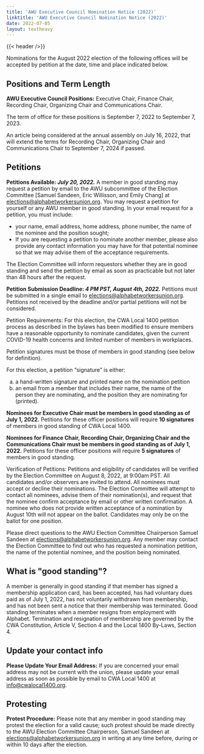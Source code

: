 ```yaml
---
title: 'AWU Executive Council Nomination Notice (2022)'
linktitle: 'AWU Executive Council Nomination Notice (2022)'
date: 2022-07-05
layout: textheavy
---
```


{{< header />}}

Nominations for the August 2022 election of the following offices will be accepted by petition at the date, time and place indicated below. 

## Positions and Term Length

**AWU Executive Council Positions:** Executive Chair, Finance Chair, Recording Chair, Organizing Chair and Communications Chair. 

The term of office for these positions is September 7, 2022 to September 7, 2023.

An article being considered at the annual assembly on July 16, 2022, that will extend the terms for Recording Chair, Organizing Chair and Communications Chair to September 7, 2024 if passed.

## Petitions

**Petitions Available: *July 20, 2022.*** A member in good standing may request a petition by email to the AWU subcommittee of the Election Committee [Samuel Sandeen, Eric Willisson, and Emily Chang] at elections@alphabetworkersunion.org. You may request a petition for yourself or any AWU member in good standing. In your email request for a petition, you must include:

- your name, email address, home address, phone number, the name of the nominee and the position sought; 
- If you are requesting a petition to nominate another member, please also provide any contact information you may have for that potential nominee so that we may advise them of the acceptance requirements. 

The Election Committee will inform requestors whether they are in good standing and send the petition by email as soon as practicable but not later than 48 hours after the request.

**Petition Submission Deadline: *4 PM PST, August 4th, 2022.*** Petitions must be submitted in a single email to elections@alphabetworkersunion.org. Petitions not received by the deadline and/or partial petitions will not be considered.

Petition Requirements: For this election, the CWA Local 1400 petition process as described in the bylaws has been modified to ensure members have a reasonable opportunity to nominate candidates, given the current COVID-19 health concerns and limited number of members in workplaces.

Petition signatures must be those of members in good standing (see below for definition).

For this election, a petition “signature” is either:

<ol type="a">
  <li>a hand-written signature and printed name on the nomination petition</li>
  <li>an email from a member that includes their name, the name of the person they are nominating, and the position they are nominating for (printed).</li>
</ol>

**Nominees for Executive Chair must be members in good standing as of July 1, 2022.** Petitions for these officer positions will require **10 signatures** of members in good standing of CWA Local 1400.

**Nominees for Finance Chair, Recording Chair, Organizing Chair and the Communications Chair must be members in good standing as of July 1, 2022.** Petitions for these officer positions will require **5 signatures** of members in good standing.

Verification of Petitions: Petitions and eligibility of candidates will be verified by the Election Committee on August 8, 2022, at 9:00am PST. All candidates and/or observers are invited to attend. All nominees must accept or decline their nominations. The Election Committee will attempt to contact all nominees, advise them of their nomination(s), and request that the nominee confirm acceptance by email or other written confirmation. A nominee who does not provide written acceptance of a nomination by August 10th will not appear on the ballot. Candidates may only be on the ballot for one position.

Please direct questions to the AWU Election Committee Chairperson Samuel Sandeen at elections@alphabetworkersunion.org. Any member may contact the Election Committee to find out who has requested a nomination petition, the name of the potential nominee, and the position being nominated.

## What is "good standing"?

A member is generally in good standing if that member has signed a membership application card, has been accepted, has had voluntary dues paid as of July 1, 2022, has not voluntarily withdrawn from membership, and has not been sent a notice that their membership was terminated. Good standing terminates when a member resigns from employment with Alphabet. Termination and resignation of membership are governed by the CWA Constitution, Article V, Section 4 and the Local 1400 By-Laws, Section 4.

## Update your contact info

**Please Update Your Email Address:** If you are concerned your email address may not be current with the union, please update your email address as soon as possible by email to CWA Local 1400 at info@cwalocal1400.org.

## Protesting

**Protest Procedure:** Please note that any member in good standing may protest the election for a valid cause; such protest should be made directly to the AWU Election Committee Chairperson, Samuel Sandeen at elections@alphabetworkersunion.org in writing at any time before, during or within 10 days after the election. 
